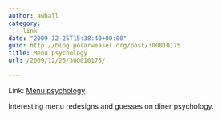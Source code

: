 ```yaml
---
author: awball
category:
  - link
date: "2009-12-25T15:38:40+00:00"
guid: http://blog.polarweasel.org/post/300010175
title: Menu psychology
url: /2009/12/25/300010175/

---
```

Link: [Menu psychology](http://www.nytimes.com/2009/12/23/dining/23menus.html)

Interesting menu redesigns and guesses on diner psychology.
